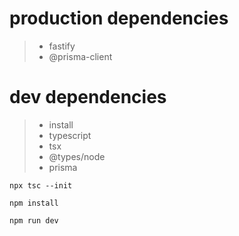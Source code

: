 

# production dependencies
> - fastify
> - @prisma-client

# dev dependencies
> - install 
> - typescript 
> - tsx 
> - @types/node 
> - prisma


```
npx tsc --init
```
```
npm install 
```
```
npm run dev
```



